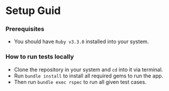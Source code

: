 # Setup Guid
### Prerequisites 
- You should have `Ruby v3.3.0` installed into your system.

### How to run tests locally
- Clone the repository in your system and `cd` into it via terminal.
- Run `bundle install` to install all required gems to run the app.
- Then run `bundle exec rspec` to run all given test cases.
